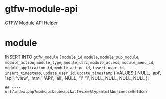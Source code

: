 # gtfw-module-api
GTFW Module API Helper

# module
INSERT INTO `gtfw_module` 
    (
        `module_id`, 
        `module`, 
        `module_sub_module`, 
        `module_action`, 
        `module_type`, 
        `module_desc`, 
        `module_access`, 
        `module_menu_id`, 
        `module_application_id`, 
        `module_action_id`, 
        `insert_user_id`, 
        `insert_timestamp`, 
        `update_user_id`, 
        `update_timestamp`
    ) VALUES (
        NULL, 
        'api', 
        'api', 
        'view', 
        'html', 
        'API', 
        'all', 
        NULL, 
        '1', 
        '1',
        NULL, 
        NULL, 
        NULL, 
        NULL
    );
    
    ## ----
    url/index.php?mod=api&sub=api&act=view&typ=html&business=GetUser
    
